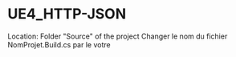 # UE4_HTTP-JSON
Location: Folder "Source" of the project
Changer le nom du fichier NomProjet.Build.cs par le votre
